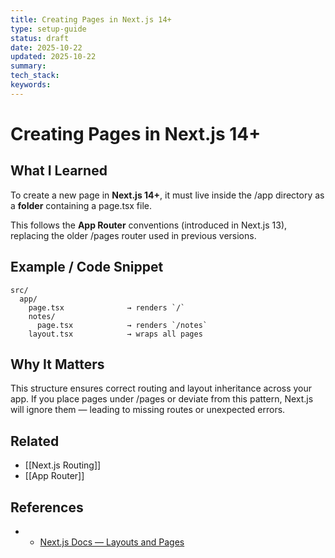 ```yaml
---
title: Creating Pages in Next.js 14+
type: setup-guide
status: draft
date: 2025-10-22
updated: 2025-10-22
summary:
tech_stack:
keywords:
---
```

# Creating Pages in Next.js 14+

## What I Learned
To create a new page in **Next.js 14+**, it must live inside the /app directory as a **folder** containing a page.tsx file.

This follows the **App Router** conventions (introduced in Next.js 13), replacing the older /pages router used in previous versions.

## Example / Code Snippet
```
src/
  app/
    page.tsx              → renders `/`
    notes/
      page.tsx            → renders `/notes`
    layout.tsx            → wraps all pages
```

## Why It Matters
This structure ensures correct routing and layout inheritance across your app.
If you place pages under /pages or deviate from this pattern, Next.js will ignore them — leading to missing routes or unexpected errors.

## Related 
- [[Next.js Routing]]
- [[App Router]]

## References
- - [Next.js Docs — Layouts and Pages](https://nextjs.org/docs/app/getting-started/layouts-and-pages#the-app-directory)
